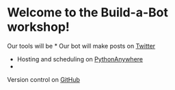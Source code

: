Welcome to the Build-a-Bot workshop!
=======
Our tools will be
* 
Our bot will make posts on [Twitter](http://www.twitter.com)
* Hosting and scheduling on
[PythonAnywhere](https://www.pythonanywhere.com)
* 
Version control on [GitHub](https://github.com/)
